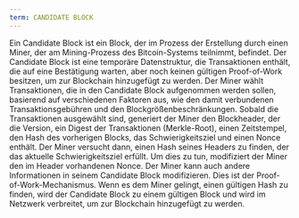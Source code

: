 ```yaml
---
term: CANDIDATE BLOCK
---
```


Ein Candidate Block ist ein Block, der im Prozess der Erstellung durch einen Miner, der am Mining-Prozess des Bitcoin-Systems teilnimmt, befindet. Der Candidate Block ist eine temporäre Datenstruktur, die Transaktionen enthält, die auf eine Bestätigung warten, aber noch keinen gültigen Proof-of-Work besitzen, um zur Blockchain hinzugefügt zu werden. Der Miner wählt Transaktionen, die in den Candidate Block aufgenommen werden sollen, basierend auf verschiedenen Faktoren aus, wie den damit verbundenen Transaktionsgebühren und den Blockgrößenbeschränkungen. Sobald die Transaktionen ausgewählt sind, generiert der Miner den Blockheader, der die Version, ein Digest der Transaktionen (Merkle-Root), einen Zeitstempel, den Hash des vorherigen Blocks, das Schwierigkeitsziel und einen Nonce enthält. Der Miner versucht dann, einen Hash seines Headers zu finden, der das aktuelle Schwierigkeitsziel erfüllt. Um dies zu tun, modifiziert der Miner den im Header vorhandenen Nonce. Der Miner kann auch andere Informationen in seinem Candidate Block modifizieren. Dies ist der Proof-of-Work-Mechanismus. Wenn es dem Miner gelingt, einen gültigen Hash zu finden, wird der Candidate Block zu einem gültigen Block und wird im Netzwerk verbreitet, um zur Blockchain hinzugefügt zu werden.
